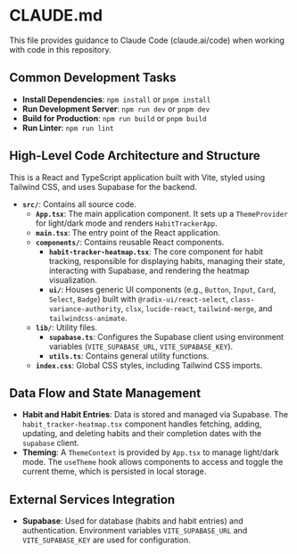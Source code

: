 # CLAUDE.md

This file provides guidance to Claude Code (claude.ai/code) when working with code in this repository.

## Common Development Tasks

- **Install Dependencies**: `npm install` or `pnpm install`
- **Run Development Server**: `npm run dev` or `pnpm dev`
- **Build for Production**: `npm run build` or `pnpm build`
- **Run Linter**: `npm run lint`

## High-Level Code Architecture and Structure

This is a React and TypeScript application built with Vite, styled using Tailwind CSS, and uses Supabase for the backend.

- **`src/`**: Contains all source code.
  - **`App.tsx`**: The main application component. It sets up a `ThemeProvider` for light/dark mode and renders `HabitTrackerApp`.
  - **`main.tsx`**: The entry point of the React application.
  - **`components/`**: Contains reusable React components.
    - **`habit-tracker-heatmap.tsx`**: The core component for habit tracking, responsible for displaying habits, managing their state, interacting with Supabase, and rendering the heatmap visualization.
    - **`ui/`**: Houses generic UI components (e.g., `Button`, `Input`, `Card`, `Select`, `Badge`) built with `@radix-ui/react-select`, `class-variance-authority`, `clsx`, `lucide-react`, `tailwind-merge`, and `tailwindcss-animate`.
  - **`lib/`**: Utility files.
    - **`supabase.ts`**: Configures the Supabase client using environment variables (`VITE_SUPABASE_URL`, `VITE_SUPABASE_KEY`).
    - **`utils.ts`**: Contains general utility functions.
  - **`index.css`**: Global CSS styles, including Tailwind CSS imports.

## Data Flow and State Management

- **Habit and Habit Entries**: Data is stored and managed via Supabase. The `habit_tracker-heatmap.tsx` component handles fetching, adding, updating, and deleting habits and their completion dates with the `supabase` client.
- **Theming**: A `ThemeContext` is provided by `App.tsx` to manage light/dark mode. The `useTheme` hook allows components to access and toggle the current theme, which is persisted in local storage.

## External Services Integration

- **Supabase**: Used for database (habits and habit entries) and authentication. Environment variables `VITE_SUPABASE_URL` and `VITE_SUPABASE_KEY` are used for configuration.
